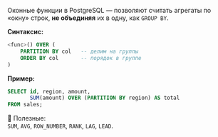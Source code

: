Оконные функции в PostgreSQL — позволяют считать агрегаты по «окну» строк, **не объединяя** их в одну, как `GROUP BY`.

**Синтаксис:**

```sql
<func>() OVER (
    PARTITION BY col   -- делим на группы
    ORDER BY col       -- порядок в группе
)
```

**Пример:**

```sql
SELECT id, region, amount,
       SUM(amount) OVER (PARTITION BY region) AS total
FROM sales;
```

📌 Полезные:  
`SUM`, `AVG`, `ROW_NUMBER`, `RANK`, `LAG`, `LEAD`.
